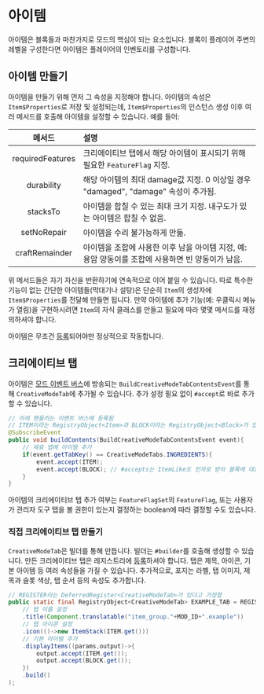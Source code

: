 아이템
=====

아이템은 블록들과 마찬가지로 모드의 핵심이 되는 요소입니다. 블록이 플레이어 주변의 레벨을 구성한다면 아이템은 플레이어의 인벤토리를 구성합니다.

아이템 만들기
----------------

아이템을 만들기 위해 먼저 그 속성을 지정해야 합니다. 아이템의 속성은 `Item$Properties`로 저장 및 설정되는데, `Item$Properties`의 인스턴스 생성 이후 여러 메서드를 호출해 아이템을 설정할 수 있습니다. 예를 들어:

|        메서드        | 설명                                                           |
|:-----------------:|:-------------------------------------------------------------|
| requiredFeatures	 | 크리에이티브 탭에서 해당 아이템이 표시되기 위해 필요한 `FeatureFlag` 지정.             |
|    durability	    | 해당 아이템의 최대 damage값 지정. 0 이상일 경우 "damaged", "damage" 속성이 추가됨. | 
|     stacksTo	     | 아이템을 합칠 수 있는 최대 크기 지정. 내구도가 있는 아이템은 합칠 수 없음.                 |                         
|    setNoRepair    | 	아이템을 수리 불가능하게 만듦.                                           |                                                    
|  craftRemainder	  | 아이템을 조합에 사용한 이후 남을 아이템 지정, 예: 용암 양동이를 조합에 사용하면 빈 양동이가 남음.    |

위 메서드들은 자기 자신을 반환하기에 연속적으로 이어 붙일 수 있습니다. 따로 특수한 기능이 없는 간단한 아이템들(막대기나 설탕)은 단순히 `Item`의 생성자에 `Item$Properties`를 전달해 만들면 됩니다. 만약 아이템에 추가 기능(예: 우클릭시 메뉴가 열림)을 구현하시려면 `Item`의 자식 클래스를 만들고 필요에 따라 몇몇 메서드를 재정의하셔야 합니다.

아이템은 무조건 [등록][registering]되어야만 정상적으로 작동합니다.

## 크리에이티브 탭

아이템은 [모드 이벤트 버스][modbus]에 방송되는 `BuildCreativeModeTabContentsEvent`를 통해 `CreativeModeTab`에 추가될 수 있습니다. 추가 설정 필요 없이 `#accept`로 바로 추가할 수 있습니다.

```java
// 아래 핸들러는 이벤트 버스에 등록됨
// ITEM이라는 RegistryObject<Item>과 BLOCK이라는 RegistryObject<Block>가 있다고 가정
@SubscribeEvent
public void buildContents(BuildCreativeModeTabContentsEvent event){
    // 재료 탭에 아이템 추가
    if(event.getTabKey() == CreativeModeTabs.INGREDIENTS){
        event.accept(ITEM);
        event.accept(BLOCK); // #accepts는 ItemLike도 인자로 받아 블록에 대응되는 아이템으로 변환해 등록함
    }
}
```

아이템의 크리에이티브 탭 추가 여부는 `FeatureFlagSet`의 `FeatureFlag`, 또는 사용자가 관리자 도구 탭을 볼 권한이 있는지 결정하는 boolean에 따라 결정할 수도 있습니다.

### 직접 크리에이티브 탭 만들기

`CreativeModeTab`은 빌더를 통해 만듭니다. 빌더는 `#builder`를 호출해 생성할 수 있습니다. 만든 크리에이티브 탭은 레지스트리에 [등록][registering]하셔야 합니다.
탭은 제목, 아이콘, 기본 아이템 등 여러 속성들을 가질 수 있습니다. 추가적으로, 포지는 라벨, 탭 이미지, 제목과 슬롯 색상, 탭 순서 등의 속성도 추가합니다.

```java
// REGISTER라는 DeferredRegister<CreativeModeTab>가 있다고 가정함
public static final RegistryObject<CreativeModeTab> EXAMPLE_TAB = REGISTER.register("example", () -> CreativeModeTab.builder()
    // 탭 이름 설정
    .title(Component.translatable("item_group."+MOD_ID+".example"))
    // 탭 아이콘 설정
    .icon(()->new ItemStack(ITEM.get()))
    // 기본 아이템 추가
    .displayItems((params,output)->{
        output.accept(ITEM.get());
        output.accept(BLOCK.get());
    })
    .build()
);
```

[modbus]: ../concepts/events.md#모드-이벤트-버스
[registering]: ../concepts/registries.md#객체-등록하기
